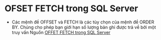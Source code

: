 # OFSET FETCH trong SQL Server
- Các mệnh đề OFFSET và FETCH là các tùy chọn của mệnh đề ORDER BY. Chúng cho phép bạn giới hạn số lượng bản ghi được trả về bởi một truy vấn
Nguồn [OFFET FETCH trong SQL Server](https://comdy.vn/sql-server/like-trong-sql-server/)
